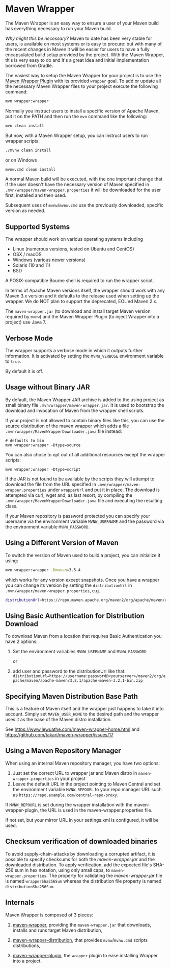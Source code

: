 <!---
 Licensed to the Apache Software Foundation (ASF) under one or more
 contributor license agreements.  See the NOTICE file distributed with
 this work for additional information regarding copyright ownership.
 The ASF licenses this file to You under the Apache License, Version 2.0
 (the "License"); you may not use this file except in compliance with
 the License.  You may obtain a copy of the License at

      http://www.apache.org/licenses/LICENSE-2.0

 Unless required by applicable law or agreed to in writing, software
 distributed under the License is distributed on an "AS IS" BASIS,
 WITHOUT WARRANTIES OR CONDITIONS OF ANY KIND, either express or implied.
 See the License for the specific language governing permissions and
 limitations under the License.
-->

# Maven Wrapper

The Maven Wrapper is an easy way to ensure a user of your Maven build has
everything necessary to run your Maven build.

_Why might this be necessary?_ Maven to date has been very stable for users, is
available on most systems or is easy to procure: but with many of the recent
changes in Maven it will be easier for users to have a fully encapsulated build
setup provided by the project. With the Maven Wrapper, this is very easy to do
and it's a great idea and initial implementation borrowed from Gradle.

The easiest way to setup the Maven Wrapper for your project is to use the
[Maven Wrapper Plugin][1] with its provided `wrapper` goal. To add or update all
the necessary Maven Wrapper files to your project execute the following command:

```bash
mvn wrapper:wrapper
```

Normally you instruct users to install a specific version of Apache Maven, put
it on the PATH and then run the `mvn` command like the following:

```bash
mvn clean install
```

But now, with a Maven Wrapper setup, you can instruct users to run wrapper
scripts:

```bash
./mvnw clean install
```

or on Windows

```bash
mvnw.cmd clean install
```

A normal Maven build will be executed, with the one important change that if the
user doesn't have the necessary version of Maven specified in
`.mvn/wrapper/maven-wrapper.properties` it will be downloaded for the user
first, installed and then used.

Subsequent uses of `mvnw`/`mvnw.cmd` use the previously downloaded, specific
version as needed.

## Supported Systems

The wrapper should work on various operating systems including

* Linux (numerous versions, tested on Ubuntu and CentOS)
* OSX / macOS
* Windows (various newer versions)
* Solaris (10 and 11)
* BSD

A POSIX-compatible Bourne shell is required to run the wrapper script.

In terms of Apache Maven versions itself, the wrapper should work with any Maven
3.x version and it defaults to the release used when setting up the wrapper. We do NOT
plan to support the deprecated, EOL'ed Maven 2.x.

The `maven-wrapper.jar` (to download and install target Maven version required by `mvnw`) and the Maven Wrapper Plugin (to inject Wrapper into a project) use Java 7.

## Verbose Mode

The wrapper supports a verbose mode in which it outputs further information. It
is activated by setting the `MVNW_VERBOSE` environment variable to `true`.

By default it is off.

## Usage without Binary JAR

By default, the Maven Wrapper JAR archive is added to the using project as small
binary file `.mvn/wrapper/maven-wrapper.jar`. It is used to bootstrap the
download and invocation of Maven from the wrapper shell scripts.

If your project is not allowed to contain binary files like this, you can
use the source distribution of the maven wrapper which adds a file
`.mvn/wrapper/MavenWrapperDownloader.java` file instead:

```shell
# defaults to bin
mvn wrapper:wrapper -Dtype=source 
```

You can also chose to opt out of all additional resources except the wrapper scripts:

```shell
mvn wrapper:wrapper -Dtype=script
```

If the JAR is not found to be available by the scripts they will attempt to
download the file from the URL specified in
`.mvn/wrapper/maven-wrapper.properties` under `wrapperUrl` and put it in place.
The download is attempted via curl, wget and, as last resort, by compiling the
`.mvn/wrapper/MavenWrapperDownloader.java` file and executing the resulting
class.

If your Maven repository is password protected you can specify your username via
the environment variable `MVNW_USERNAME` and the password via the environment
variable `MVNW_PASSWORD`.

## Using a Different Version of Maven

To switch the version of Maven used to build a project, you can initialize it
using:

```bash
mvn wrapper:wrapper -Dmaven=3.5.4
```

which works for any version except snapshots. Once you have a wrapper you can
change its version by setting the `distributionUrl` in
`.mvn/wrapper/maven-wrapper.properties`, e.g.

```bash
distributionUrl=https://repo.maven.apache.org/maven2/org/apache/maven/apache-maven/3.5.4/apache-maven-3.5.4-bin.zip
```

## Using Basic Authentication for Distribution Download

To download Maven from a location that requires Basic Authentication you have 2
options:

1. Set the environment variables `MVNW_USERNAME` and `MVNW_PASSWORD`

    or

2. add user and password to the distributionUrl like that:
`distributionUrl=https://username:password@<yourserver>/maven2/org/apache/maven/apache-maven/3.2.1/apache-maven-3.2.1-bin.zip`

[1]: ./maven-wrapper-plugin

## Specifying Maven Distribution Base Path

<!--- TODO: check this feature -->

This is a feature of Maven itself and the wrapper just happens to take it into
account. Simply set `MAVEN_USER_HOME` to the desired path and the wrapper uses
it as the base of the Maven distro installation.

See https://www.lewuathe.com/maven-wrapper-home.html and
https://github.com/takari/maven-wrapper/issues/17

## Using a Maven Repository Manager

When using an internal Maven repository manager, you have two options:

1. Just set the correct URL to wrapper jar and Maven distro in
  `maven-wrapper.properties` in your project
2. Leave the default URL in the project pointing to Maven Central and set the
  environment variable `MVNW_REPOURL` to your repo manager URL such as
  `https://repo.example.com/central-repo-proxy`.

If `MVNW_REPOURL` is set during the wrapper installation with the
maven-wrapper-plugin, the URL is used in the maven-wrapper.properties file.

If not set, but your mirror URL in your settings.xml is configured, it will be
used.

## Checksum verification of downloaded binaries

To avoid supply-chain-attacks by downloading a corrupted artifact, it
is possible to specify checksums for both the *maven-wrapper.jar* and 
the downloaded distribution. To apply verification, add the expected
file's SHA-256 sum in hex notation, using only small caps, to 
`maven-wrapper.properties`. The property for validating the 
*maven-wrapper.jar* file is named `wrapperSha256Sum` whereas the 
distribution file property is named `distributionSha256Sum`.

## Internals

Maven Wrapper is composed of 3 pieces:
 
1. [maven-wrapper](./maven-wrapper/), providing the `maven-wrapper.jar` that downloads, installs and runs target Maven distribution,

2. [maven-wrapper-distribution](./maven-wrapper-distribution/), that provides `mvnw`/`mvnw.cmd` scripts distributions,

3. [maven-wrapper-plugin](./maven-wrapper-plugin/), the `wrapper` plugin to ease installing Wrapper into a project.
